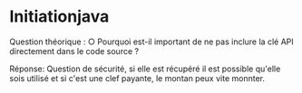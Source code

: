 # Initiationjava

Question théorique :
○ Pourquoi est-il important de ne pas inclure la clé API directement dans le
code source ?

Réponse: Question de sécurité, si elle est récupéré il est possible qu'elle sois utilisé et si c'est une clef payante, le montan peux vite monnter.

